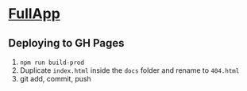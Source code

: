 # [FullApp](https://ana62742.github.io/full-app/)

## Deploying to GH Pages
1. `npm run build-prod`
2. Duplicate `index.html` inside the `docs` folder and rename to `404.html`
3. git add, commit, push
